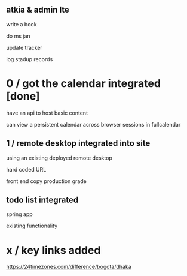 ## atkia & admin lte

write a book

do ms jan

update tracker

log stadup records





# 0 / got the calendar integrated [done]

have an api to host basic content

can view a persistent calendar across browser sessions in fullcalendar

## 1 / remote desktop integrated into site

using an existing deployed remote desktop

hard coded URL

front end copy production grade

## todo list integrated

spring app

existing functionality

# x / key links added

https://24timezones.com/difference/bogota/dhaka


